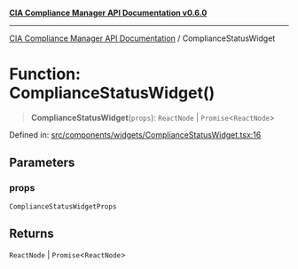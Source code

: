 [**CIA Compliance Manager API Documentation v0.6.0**](../README.md)

***

[CIA Compliance Manager API Documentation](../globals.md) / ComplianceStatusWidget

# Function: ComplianceStatusWidget()

> **ComplianceStatusWidget**(`props`): `ReactNode` \| `Promise`\<`ReactNode`\>

Defined in: [src/components/widgets/ComplianceStatusWidget.tsx:16](https://github.com/Hack23/cia-compliance-manager/blob/main/src/components/widgets/ComplianceStatusWidget.tsx#L16)

## Parameters

### props

`ComplianceStatusWidgetProps`

## Returns

`ReactNode` \| `Promise`\<`ReactNode`\>
